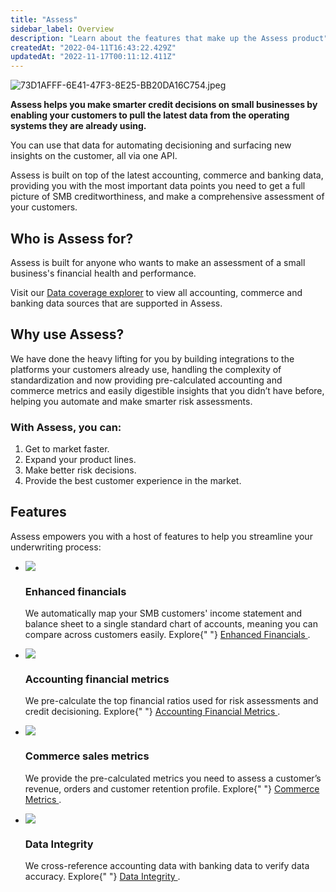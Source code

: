 ```yaml
---
title: "Assess"
sidebar_label: Overview
description: "Learn about the features that make up the Assess product"
createdAt: "2022-04-11T16:43:22.429Z"
updatedAt: "2022-11-17T00:11:12.411Z"
---
```


![](https://files.readme.io/f0c6d43-73D1AFFF-6E41-47F3-8E25-BB20DA16C754.jpeg "73D1AFFF-6E41-47F3-8E25-BB20DA16C754.jpeg")

**Assess helps you make smarter credit decisions on small businesses by enabling your customers to pull the latest data from the operating systems they are already using.**

You can use that data for automating decisioning and surfacing new insights on the customer, all via one API.

Assess is built on top of the latest accounting, commerce and banking data, providing you with the most important data points you need to get a full picture of SMB creditworthiness, and make a comprehensive assessment of your customers.

## Who is Assess for?

Assess is built for anyone who wants to make an assessment of a small business's financial health and performance.

Visit our <a className="external" href="https://knowledge.codat.io/coverage/products/4e02a90f-e61c-463b-9aaf-55b0e5087792" target="_blank">Data coverage explorer</a> to view all accounting, commerce and banking data sources that are supported in Assess.

## Why use Assess?

We have done the heavy lifting for you by building integrations to the platforms your customers already use, handling the complexity of standardization and now providing pre-calculated accounting and commerce metrics and easily digestible insights that you didn’t have before, helping you automate and make smarter risk assessments.

### With Assess, you can:

1. Get to market faster.
2. Expand your product lines.
3. Make better risk decisions.
4. Provide the best customer experience in the market.

## Features

Assess empowers you with a host of features to help you streamline your underwriting process:

<ul className="card-container col-2">
  <li className="card">
    <div class="header">
      <img
        src="https://www.codat.io/wp-content/themes/class/dist/images/copy-feature-bullet.svg"
        class="mini-icon"
      />
      <h3>Enhanced financials</h3>
    </div>
    <p>
      We automatically map your SMB customers' income statement and balance
      sheet to a single standard chart of accounts, meaning you can compare
      across customers easily. Explore{" "}
      <a href="https://docs.codat.io/docs/assess-enhanced-financials">
        Enhanced Financials
      </a>
      .
    </p>
  </li>

  <li className="card">
    <div class="header">
      <img
        src="https://www.codat.io/wp-content/themes/class/dist/images/copy-feature-bullet.svg"
        class="mini-icon"
      />
      <h3>Accounting financial metrics</h3>
    </div>
    <p>
      We pre-calculate the top financial ratios used for risk assessments and
      credit decisioning. Explore{" "}
      <a href="https://docs.codat.io/docs/assess-accounting-metrics">
        Accounting Financial Metrics
      </a>
      .
    </p>
  </li>

  <li className="card">
    <div class="header">
      <img
        src="https://www.codat.io/wp-content/themes/class/dist/images/copy-feature-bullet.svg"
        class="mini-icon"
      />
      <h3>Commerce sales metrics</h3>
    </div>
    <p>
      We provide the pre-calculated metrics you need to assess a customer’s
      revenue, orders and customer retention profile. Explore{" "}
      <a href="https://docs.codat.io/docs/assess-commerce-metrics">
        Commerce Metrics
      </a>
      .
    </p>
  </li>

  <li className="card">
    <div class="header">
      <img
        src="https://www.codat.io/wp-content/themes/class/dist/images/copy-feature-bullet.svg"
        class="mini-icon"
      />
      <h3>Data Integrity</h3>
    </div>
    <p>
      We cross-reference accounting data with banking data to verify data
      accuracy. Explore{" "}
      <a href="https://docs.codat.io/docs/assess-data-integrity">
        Data Integrity
      </a>
      .
    </p>
  </li>
</ul>
